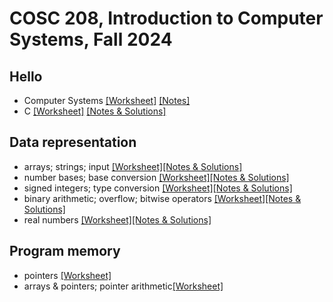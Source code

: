 # COSC 208, Introduction to Computer Systems, Fall 2024


## Hello
* Computer Systems [[Worksheet]](00_hello-systems.worksheet.html) [[Notes]](00_hello-systems.notes.html)
* C [[Worksheet]](01_hello-C.worksheet.html) [[Notes & Solutions]](01_hello-C.notes.html)

## Data representation
* arrays; strings; input [[Worksheet]](10_data-representation_arrays.worksheet.html)[[Notes & Solutions]](10_data-representation_arrays.notes.html)
* number bases; base conversion [[Worksheet]](11_data-representation_number-bases.worksheet.html)[[Notes & Solutions]](11_data-representation_number-bases.notes.html)
* signed integers; type conversion [[Worksheet]](12_data-representation_signed.worksheet.html)[[Notes & Solutions]](12_data-representation_signed.notes.html)
* binary arithmetic; overflow; bitwise operators [[Worksheet]](13_data-representation_bitwise.worksheet.html)[[Notes & Solutions]](13_data-representation_bitwise.notes.html)
* real numbers [[Worksheet]](14_data-representation_real.worksheet.html)[[Notes & Solutions]](14_data-representation_real.notes.html)

## Program memory
* pointers [[Worksheet]](20_program-memory_pointers.worksheet.html)
* arrays & pointers; pointer arithmetic[[Worksheet]](21_program-memory_arrays.worksheet.html)

